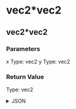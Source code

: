 # vec2*vec2

## vec2*vec2

### Parameters

x
  Type: vec2
y
  Type: vec2

### Return Value

  Type: vec2

<details><summary>JSON</summary>

```
{
  "Type": "vec2*vec2",
  "Name": "vec2*vec2",
  "Category": 1,
  "InputPins": [
    {
      "Connection": null,
      "Id": "x",
      "Type": "vec2"
    },
    {
      "Connection": null,
      "Id": "y",
      "Type": "vec2"
    }
  ],
  "OutputPins": [
    {
      "Id": "",
      "Type": "vec2"
    }
  ]
}
```

</details>

